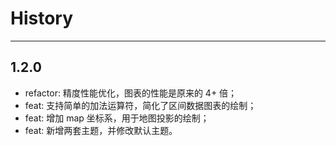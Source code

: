 # History

---

## 1.2.0
* refactor: 精度性能优化，图表的性能是原来的 4+ 倍；
* feat: 支持简单的加法运算符，简化了区间数据图表的绘制；
* feat: 增加 map 坐标系，用于地图投影的绘制；
* feat: 新增两套主题，并修改默认主题。

